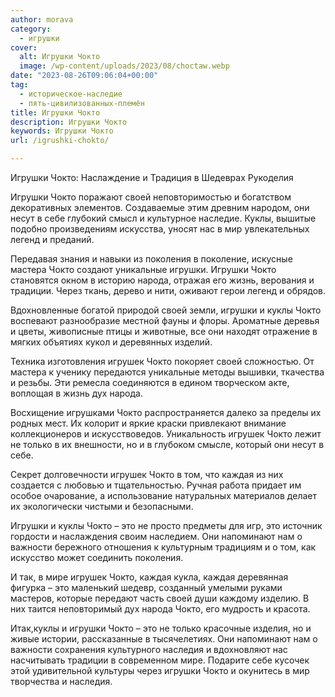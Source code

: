 ```yaml
---
author: morava
category:
  - игрушки
cover:
  alt: Игрушки Чокто
  image: /wp-content/uploads/2023/08/choctaw.webp
date: "2023-08-26T09:06:04+00:00"
tag:
  - историческое-наследие
  - пять-цивилизованных-племён
title: Игрушки Чокто
description: Игрушки Чокто
keywords: Игрушки Чокто
url: /igrushki-chokto/

---
```

Игрушки Чокто: Наслаждение и Традиция в Шедеврах Рукоделия

Игрушки Чокто поражают своей неповторимостью и богатством декоративных элементов. Создаваемые этим древним народом, они несут в себе глубокий смысл и культурное наследие. Куклы, вышитые подобно произведениям искусства, уносят нас в мир увлекательных легенд и преданий.

Передавая знания и навыки из поколения в поколение, искусные мастера Чокто создают уникальные игрушки. Игрушки Чокто становятся окном в историю народа, отражая его жизнь, верования и традиции. Через ткань, дерево и нити, оживают герои легенд и обрядов.

Вдохновленные богатой природой своей земли, игрушки и куклы Чокто воспевают разнообразие местной фауны и флоры. Ароматные деревья и цветы, живописные птицы и животные, все они находят отражение в мягких объятиях кукол и деревянных изделий.

Техника изготовления игрушек Чокто покоряет своей сложностью. От мастера к ученику передаются уникальные методы вышивки, ткачества и резьбы. Эти ремесла соединяются в едином творческом акте, воплощая в жизнь дух народа.

Восхищение игрушками Чокто распространяется далеко за пределы их родных мест. Их колорит и яркие краски привлекают внимание коллекционеров и искусствоведов. Уникальность игрушек Чокто лежит не только в их внешности, но и в глубоком смысле, который они несут в себе.

Секрет долговечности игрушек Чокто в том, что каждая из них создается с любовью и тщательностью. Ручная работа придает им особое очарование, а использование натуральных материалов делает их экологически чистыми и безопасными.

Игрушки и куклы Чокто – это не просто предметы для игр, это источник гордости и наслаждения своим наследием. Они напоминают нам о важности бережного отношения к культурным традициям и о том, как искусство может соединить поколения.

И так, в мире игрушек Чокто, каждая кукла, каждая деревянная фигурка – это маленький шедевр, созданный умелыми руками мастеров, которые передают часть своей души каждому изделию. В них таится неповторимый дух народа Чокто, его мудрость и красота.

Итак,куклы и игрушки Чокто – это не только красочные изделия, но и живые истории, рассказанные в тысячелетиях. Они напоминают нам о важности сохранения культурного наследия и вдохновляют нас насчитывать традиции в современном мире. Подарите себе кусочек этой удивительной культуры через игрушки Чокто и окунитесь в мир творчества и наследия.
